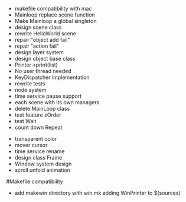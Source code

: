 + makefile compatibility with mac
+ Mainloop replace scene function
+ Make Mainloop a global singleton
+ design scene class
+ rewrite HelloWorld scene
+ repair "object add fail"
+ repair "action fail"
+ design layer system
+ design object base class
+ Printer->print(list<PrintJob>)
+ No user thread needed
+ KeyDispatcher implementation
+ rewrite tests
+ node system
+ time service pause support
+ each scene with its own managers
+ delete MainLoop class
+ test feature zOrder
+ test Wait
+ count down Repeat
- transparent color
- mover cursor
- time service rename
- design class Frame
- Window system design
- scroll unfold animation

#Makefile compatibility
* add makewin directory with win.mk adding WinPrinter to $(sources)
